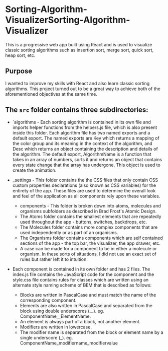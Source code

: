 # Sorting-Algorithm-VisualizerSorting-Algorithm-Visualizer
This is a progressive web app built using React and is used to visualize classic sorting algorithms such as insertion sort, merge sort, quick sort, heap sort, etc.

## Purpose
I wanted to improve my skills with React and also learn classic sorting algorithms. This project turned out to be a great way to achieve both of the aforementioned objectives at the same time.

## The `src` folder contains three subdirectories:

- `algorithms - Each sorting algorithm is contained in its own file and imports helper functions from the helpers.js file, which is also present inside this folder. Each algorithm file has two named exports and a default export. The named exports are <AlgorithmName>Key which returns a mapping of the color group and its meaning in the context of the algorithm, and <AlgorithmName>Desc which returns an object containing the description and details of the algorithm. The default export, AlgorithmName is a function that takes in an array of numbers, sorts it and returns an object that contains every state change that the array has undergone. This object is used to create the animation.

- _settings - This folder contains the the CSS files that only contain CSS custom properties declarations (also known as CSS variables) for the entirety of the app. These files are used to determine the overall look and feel of the application as all components rely upon these variables.

  - components - This folder is broken down into atoms, molecules and organisms subfolders as described in Brad Frost's Atomic Design.
  - The Atoms folder contains the smallest elements that are repeatedly used throughout the app - buttons, switches, backdrops, etc.
  - The Molecules folder contains more complex components that are used independently or as part of an organisms.
  - The Organisms folder contains components which are self contained sections of the app - the top bar, the visualizer, the app drawer, etc.
  - A case can be made for a component to be in either a molecule or organism. In these sorts of situations, I did not use an exact set of rules but rather left it to intuition.

- Each component is contained in its own folder and has 2 files. The index.js file contains the JavaScript code for the component and the style.css file contains rules for classes which are written using an alternate style naming scheme of BEM that is described as follows:

  - Blocks are written in PascalCase and must match the name of the corresponding component.
  - Elements are also written in PascalCase and separated from the block using double underscores (__). eg. ComponentName__ElementName.
  - An element is always part of a block, not another element.
  - Modifiers are written in lowercase.
  - The modifier name is separated from the block or element name by a single underscore (_). eg. ComponentName_modifiername_modifiervalue
